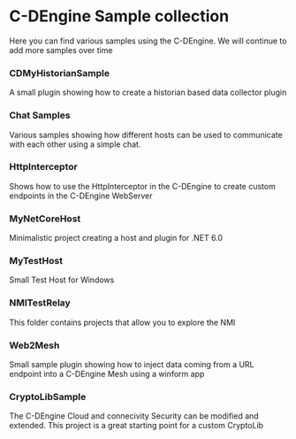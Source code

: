 # C-DEngine Sample collection

Here you can find various samples using the C-DEngine. We will continue to add more samples over time

### CDMyHistorianSample

A small plugin showing how to create a historian based data collector plugin

### Chat Samples

Various samples showing how different hosts can be used to communicate with each other using a simple chat.

### HttpInterceptor

Shows how to use the HttpInterceptor in the C-DEngine to create custom endpoints in the C-DEngine WebServer

### MyNetCoreHost

Minimalistic project creating a host and plugin for .NET 6.0

### MyTestHost

Small Test Host for Windows

### NMITestRelay

This folder contains projects that allow you to explore the NMI

### Web2Mesh

Small sample plugin showing how to inject data coming from a URL endpoint into a C-DEngine Mesh using a winform app

### CryptoLibSample

The C-DEngine Cloud and connecivity Security can be modified and extended. This project is a great starting point for a custom CryptoLib



